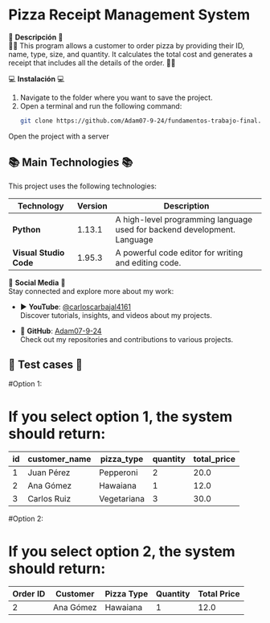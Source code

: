 # Pizza Receipt Management System

📜 **Descripción** 📜  
👨‍💻 This program allows a customer to order pizza by providing their ID, name, type, size, and quantity. It calculates the total cost and generates a receipt that includes all the details of the order. 👨‍💻
 

💻 **Instalación** 💻  
1. Navigate to the folder where you want to save the project.  
2. Open a terminal and run the following command:
   ```bash
   git clone https://github.com/Adam07-9-24/fundamentos-trabajo-final.git

Open the project with a server


## 📚 Main Technologies 📚
This project uses the following technologies:

| Technology | Version | Description               |
| ---------- | ------- | ------------------------- |
| **Python**      |  1.13.1    |  A high-level programming language used for backend development.  Language |
| **Visual Studio Code**      | 1.95.3      | A powerful code editor for writing and editing code.   |

🤗 **Social Media** 🤗  
Stay connected and explore more about my work:

- ▶️ **YouTube**: [@carloscarbajal4161](https://www.youtube.com/@carloscarbajal4161)  
  Discover tutorials, insights, and videos about my projects.

- 🐙 **GitHub**: [Adam07-9-24](https://github.com/Adam07-9-24)  
  Check out my repositories and contributions to various projects.

## 📜 Test cases 📜 ##
  
#Option 1:
# If you select option 1, the system should return:

| **id** | **customer_name** | **pizza_type** | **quantity** | **total_price** |
|--------|-------------------|----------------|--------------|-----------------|
| 1      | Juan Pérez        | Pepperoni      | 2            | 20.0            |
| 2      | Ana Gómez         | Hawaiana       | 1            | 12.0            |
| 3      | Carlos Ruiz       | Vegetariana    | 3            | 30.0            |

#Option 2:
# If you select option 2, the system should return:

| **Order ID** | **Customer**   | **Pizza Type** | **Quantity** | **Total Price** |
|--------------|----------------|----------------|--------------|-----------------|
| 2            | Ana Gómez      | Hawaiana       | 1            | 12.0            |
